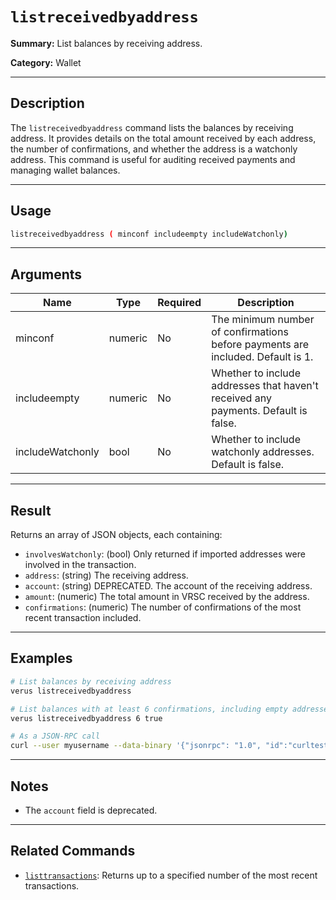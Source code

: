# `listreceivedbyaddress`

**Summary:**
List balances by receiving address.

**Category:**
Wallet

---

## Description
The `listreceivedbyaddress` command lists the balances by receiving address. It provides details on the total amount received by each address, the number of confirmations, and whether the address is a watchonly address. This command is useful for auditing received payments and managing wallet balances.

---

## Usage
```bash
listreceivedbyaddress ( minconf includeempty includeWatchonly)
```

---

## Arguments
| Name             | Type    | Required | Description                                                                 |
|------------------|---------|----------|-----------------------------------------------------------------------------|
| minconf          | numeric | No       | The minimum number of confirmations before payments are included. Default is 1. |
| includeempty     | numeric | No       | Whether to include addresses that haven't received any payments. Default is false. |
| includeWatchonly | bool    | No       | Whether to include watchonly addresses. Default is false.                   |

---

## Result
Returns an array of JSON objects, each containing:
- `involvesWatchonly`: (bool) Only returned if imported addresses were involved in the transaction.
- `address`: (string) The receiving address.
- `account`: (string) DEPRECATED. The account of the receiving address.
- `amount`: (numeric) The total amount in VRSC received by the address.
- `confirmations`: (numeric) The number of confirmations of the most recent transaction included.

---

## Examples
```bash
# List balances by receiving address
verus listreceivedbyaddress

# List balances with at least 6 confirmations, including empty addresses
verus listreceivedbyaddress 6 true

# As a JSON-RPC call
curl --user myusername --data-binary '{"jsonrpc": "1.0", "id":"curltest", "method": "listreceivedbyaddress", "params": [6, true, true] }' -H 'content-type: text/plain;' http://127.0.0.1:27486/
```

---

## Notes
- The `account` field is deprecated.

---

## Related Commands
- [`listtransactions`](./listtransactions.md): Returns up to a specified number of the most recent transactions. 
